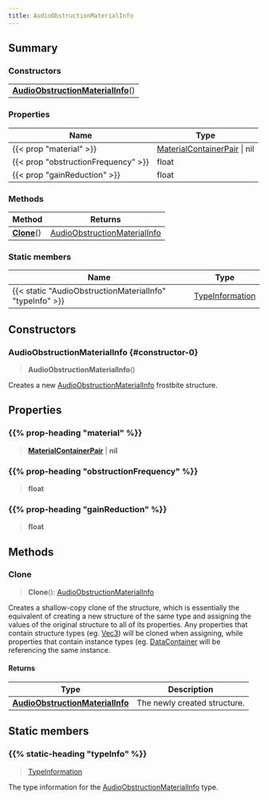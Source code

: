 ```yaml
---
title: AudioObstructionMaterialInfo
---
```



## Summary
### Constructors
| |
| ----------- |
| **[AudioObstructionMaterialInfo](#constructor-0)**() |

### Properties
| Name | Type |
| ---- | ---- |
| {{< prop "material" >}} | [MaterialContainerPair](/vext/ref/fb/materialcontainerpair) \| nil |
| {{< prop "obstructionFrequency" >}} | float |
| {{< prop "gainReduction" >}} | float |

### Methods
| Method | Returns |
| ------ | ---- |
| **[Clone](#clone)**() | [AudioObstructionMaterialInfo](/vext/ref/fb/audioobstructionmaterialinfo) |

### Static members
| Name | Type |
| ---- | ---- |
| {{< static "AudioObstructionMaterialInfo" "typeInfo" >}} | [TypeInformation](/vext/ref/shared/class/typeinformation) |

## Constructors
### AudioObstructionMaterialInfo {#constructor-0}
> **AudioObstructionMaterialInfo**()

Creates a new [AudioObstructionMaterialInfo](/vext/ref/fb/audioobstructionmaterialinfo) frostbite structure.

## Properties
### {{% prop-heading "material" %}}
> **[MaterialContainerPair](/vext/ref/fb/materialcontainerpair)** | **nil**

### {{% prop-heading "obstructionFrequency" %}}
> **float**

### {{% prop-heading "gainReduction" %}}
> **float**

## Methods
### Clone
> **Clone**(): [AudioObstructionMaterialInfo](/vext/ref/fb/audioobstructionmaterialinfo)

Creates a shallow-copy clone of the structure, which is essentially the equivalent of creating a new structure of the same type and assigning the values of the original structure to all of its properties. Any properties that contain structure types (eg. [Vec3](/vext/ref/shared/class/vec3)) will be cloned when assigning, while properties that contain instance types (eg. [DataContainer](/vext/ref/shared/class/datacontainer) will be referencing the same instance.

#### Returns
| Type | Description |
| ---- | ----------- |
| **[AudioObstructionMaterialInfo](/vext/ref/fb/audioobstructionmaterialinfo)** | The newly created structure. |

## Static members
### {{% static-heading "typeInfo" %}}
> [TypeInformation](/vext/ref/shared/class/typeinformation)

The type information for the [AudioObstructionMaterialInfo](/vext/ref/fb/audioobstructionmaterialinfo) type.

